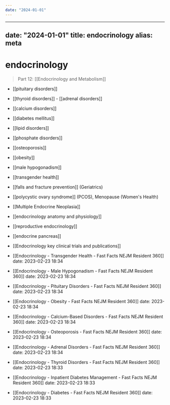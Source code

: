 ```yaml
---
date: "2024-01-01"
---
```


---
date: "2024-01-01"
title: endocrinology
alias: meta
---


# endocrinology

> 	Part 12: [[Endocrinology and Metabolism]]

- [[pituitary disorders]]
- [[thyroid disorders]] - [[adrenal disorders]]
- [[calcium disorders]]
- [[diabetes mellitus]]
- [[lipid disorders]]
- [[phosphate disorders]]
- [[osteoporosis]]
- [[obesity]]
- [[male hypogonadism]]
- [[transgender health]]
- [[falls and fracture prevention]] (Geriatrics)
- [[polycystic ovary syndrome]] (PCOS), Menopause (Women's Health)
- [[Multiple Endocrine Neoplasia]]

- [[endocrinology anatomy and physiology]]
- [[reproductive endocrinology]]
- [[endocrine pancreas]]
- [[Endocrinology key clinical trials and publications]]

- [[Endocrinology - Transgender Health - Fast Facts  NEJM Resident 360]] date: 2023-02-23 18:34
- [[Endocrinology - Male Hypogonadism - Fast Facts  NEJM Resident 360]] date: 2023-02-23 18:34
- [[Endocrinology - Pituitary Disorders - Fast Facts  NEJM Resident 360]] date: 2023-02-23 18:34
- [[Endocrinology - Obesity - Fast Facts  NEJM Resident 360]] date: 2023-02-23 18:34
- [[Endocrinology - Calcium-Based Disorders - Fast Facts  NEJM Resident 360]] date: 2023-02-23 18:34
- [[Endocrinology - Osteoporosis - Fast Facts  NEJM Resident 360]] date: 2023-02-23 18:34
- [[Endocrinology - Adrenal Disorders - Fast Facts  NEJM Resident 360]] date: 2023-02-23 18:34
- [[Endocrinology - Thyroid Disorders - Fast Facts  NEJM Resident 360]] date: 2023-02-23 18:33
- [[Endocrinology - Inpatient Diabetes Management - Fast Facts  NEJM Resident 360]] date: 2023-02-23 18:33
- [[Endocrinology - Diabetes - Fast Facts  NEJM Resident 360]] date: 2023-02-23 18:33
